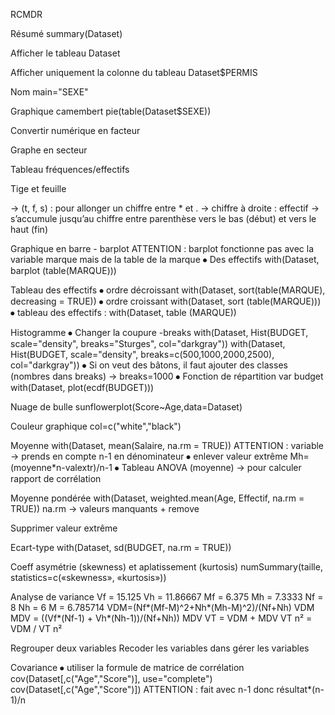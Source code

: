 RCMDR

Résumé 
summary(Dataset)

Afficher le tableau
Dataset

Afficher uniquement la colonne du tableau
Dataset$PERMIS

Nom 
main="SEXE"

Graphique camembert
pie(table(Dataset$SEXE))

Convertir numérique en facteur 
 

Graphe en secteur 
 


 Tableau fréquences/effectifs 

Tige et feuille 
  
→ (t, f, s) : pour allonger un chiffre entre * et . 
→ chiffre à droite : effectif → s’accumule jusqu’au chiffre entre parenthèse vers le bas (début) et vers le haut (fin)

 Graphique en barre - barplot
ATTENTION : barplot fonctionne pas avec la variable marque mais de la table de la marque 
⦁	Des effectifs
with(Dataset, barplot (table(MARQUE)))

Tableau des effectifs 
⦁	ordre décroissant 
with(Dataset, sort(table(MARQUE), decreasing = TRUE))
⦁	ordre croissant
with(Dataset, sort (table(MARQUE)))
⦁	tableau des effectifs : 
with(Dataset, table (MARQUE)) 

Histogramme 
⦁	Changer la coupure -breaks
with(Dataset, Hist(BUDGET, scale="density", breaks="Sturges", col="darkgray"))
with(Dataset, Hist(BUDGET, scale="density", breaks=c(500,1000,2000,2500), col="darkgray"))
⦁	Si on veut des bâtons, il faut ajouter des classes (nombres dans breaks) → breaks=1000
⦁	Fonction de répartition var budget
with(Dataset, plot(ecdf(BUDGET))) 

Nuage de bulle 
sunflowerplot(Score~Age,data=Dataset)

Couleur graphique 
col=c("white","black")

Moyenne 
with(Dataset, mean(Salaire, na.rm = TRUE))
ATTENTION : variable → prends en compte n-1 en dénominateur 
⦁	enlever valeur extrême 
Mh=(moyenne*n-valextr)/n-1
⦁	Tableau ANOVA (moyenne) → pour calculer rapport de corrélation

Moyenne pondérée 
with(Dataset, weighted.mean(Age, Effectif, na.rm = TRUE))
na.rm → valeurs manquants + remove 


 Supprimer valeur extrême

Ecart-type 
with(Dataset, sd(BUDGET, na.rm = TRUE))

Coeff asymétrie (skewness) et aplatissement (kurtosis)
numSummary(taille, statistics=c(«skewness», «kurtosis»))

Analyse de variance
Vf = 15.125
Vh = 11.86667
Mf = 6.375
Mh = 7.3333
Nf = 8
Nh = 6
M = 6.785714
VDM=(Nf*(Mf-M)^2+Nh*(Mh-M)^2)/(Nf+Nh)
VDM
MDV = ((Vf*(Nf-1) + Vh*(Nh-1))/(Nf+Nh))
MDV
VT = VDM + MDV
VT
n² = VDM / VT
n²

Regrouper deux variables
 Recoder les variables dans gérer les variables

Covariance
⦁	utiliser la formule de matrice de corrélation 
cov(Dataset[,c("Age","Score")], use="complete") 
cov(Dataset[,c("Age","Score")]) 
ATTENTION : fait avec n-1 donc résultat*(n-1)/n
